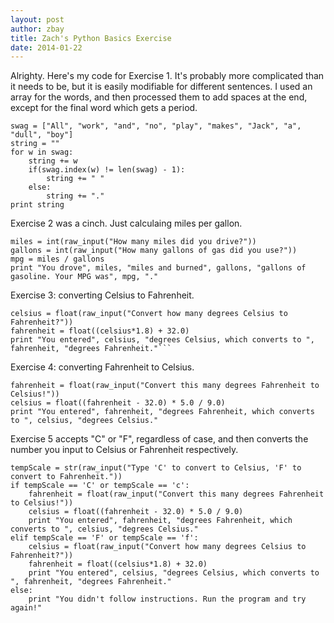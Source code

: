 ```yaml
---
layout: post
author: zbay
title: Zach's Python Basics Exercise
date: 2014-01-22
---
```


Alrighty. Here's my code for Exercise 1. It's probably more complicated than it needs to be, but it is easily modifiable for different sentences. I used an array for the words, and then processed them to add spaces at the end, except for the final word which gets a period.

    swag = ["All", "work", "and", "no", "play", "makes", "Jack", "a", "dull", "boy"]
    string = ""
    for w in swag:
        string += w
        if(swag.index(w) != len(swag) - 1):
            string += " "
        else:
            string += "."   
    print string

Exercise 2 was a cinch. Just calculaing miles per gallon.
    
    miles = int(raw_input("How many miles did you drive?"))
    gallons = int(raw_input("How many gallons of gas did you use?"))
    mpg = miles / gallons
    print "You drove", miles, "miles and burned", gallons, "gallons of gasoline. Your MPG was", mpg, "."

Exercise 3: converting Celsius to Fahrenheit.

    celsius = float(raw_input("Convert how many degrees Celsius to Fahrenheit?"))
    fahrenheit = float((celsius*1.8) + 32.0)
    print "You entered", celsius, "degrees Celsius, which converts to ", fahrenheit, "degrees Fahrenheit."```
    
Exercise 4: converting Fahrenheit to Celsius.

    fahrenheit = float(raw_input("Convert this many degrees Fahrenheit to Celsius!"))
    celsius = float((fahrenheit - 32.0) * 5.0 / 9.0)
    print "You entered", fahrenheit, "degrees Fahrenheit, which converts to ", celsius, "degrees Celsius."
    
Exercise 5 accepts "C" or "F", regardless of case, and then converts the number you input to Celsius or Fahrenheit respectively. 

    tempScale = str(raw_input("Type 'C' to convert to Celsius, 'F' to convert to Fahrenheit."))
    if tempScale == 'C' or tempScale == 'c':
        fahrenheit = float(raw_input("Convert this many degrees Fahrenheit to Celsius!"))
        celsius = float((fahrenheit - 32.0) * 5.0 / 9.0)
        print "You entered", fahrenheit, "degrees Fahrenheit, which converts to ", celsius, "degrees Celsius."
    elif tempScale == 'F' or tempScale == 'f':
        celsius = float(raw_input("Convert how many degrees Celsius to Fahrenheit?"))
        fahrenheit = float((celsius*1.8) + 32.0)
        print "You entered", celsius, "degrees Celsius, which converts to ", fahrenheit, "degrees Fahrenheit."
    else:
        print "You didn't follow instructions. Run the program and try again!"



